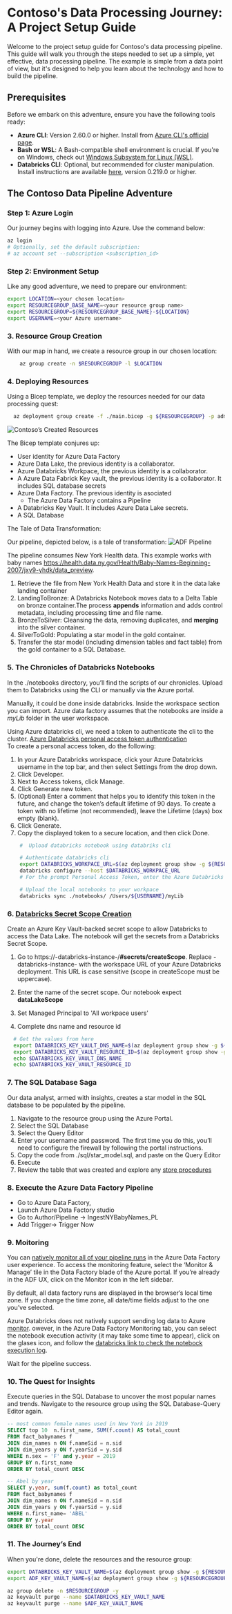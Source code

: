 # Contoso's Data Processing Journey: A Project Setup Guide

Welcome to the project setup guide for Contoso's data processing pipeline. This guide will walk you through the steps needed to set up a simple, yet effective, data processing pipeline. The example is simple from a data point of view, but it's designed to help you learn about the technology and how to build the pipeline.

## Prerequisites

Before we embark on this adventure, ensure you have the following tools ready:

- **Azure CLI**: Version 2.60.0 or higher. Install from [Azure CLI's official page](https://learn.microsoft.com/cli/azure/install-azure-cli%29).
- **Bash or WSL**: A Bash-compatible shell environment is crucial. If you're on Windows, check out [Windows Subsystem for Linux (WSL)](https://learn.microsoft.com/windows/wsl/install%29).
- **Databricks CLI**: Optional, but recommended for cluster manipulation. Install instructions are available [here](https://learn.microsoft.com/azure/databricks/dev-tools/cli/tutorial%29), version 0.219.0 or higher.

## The Contoso Data Pipeline Adventure

### Step 1: Azure Login

Our journey begins with logging into Azure. Use the command below:

```bash
az login
# Optionally, set the default subscription:
# az account set --subscription <subscription_id>
```

### Step 2: Environment Setup

Like any good adventure, we need to prepare our environment:

```bash
export LOCATION=<your chosen location>
export RESOURCEGROUP_BASE_NAME=<your resource group name>
export RESOURCEGROUP=${RESOURCEGROUP_BASE_NAME}-${LOCATION}
export USERNAME=<your Azure username>
```

### 3. Resource Group Creation

With our map in hand, we create a resource group in our chosen location:

```bash
    az group create -n $RESOURCEGROUP -l $LOCATION
```

### 4. Deploying Resources

Using a Bicep template, we deploy the resources needed for our data processing quest:

```bash
  az deployment group create -f ./main.bicep -g ${RESOURCEGROUP} -p administratorLoginPassword='changePass123!' username=${USERNAME}
```

![Contoso’s Created Resources](Resources.jpg "Contoso’s Created Resources")

The Bicep template conjures up:

- User identity for Azure Data Factory
- Azure Data Lake, the previous identity is a collaborator.
- Azure Databricks Workpace, the previous identity is a collaborator.
- A Azure Data Fabrick Key vault, the previous identity is a collaborator. It includes SQL database secrets
- Azure Data Factory. The previous identity is asociated
  - The Azure Data Factory contains a Pipeline
- A Databricks Key Vault. It includes Azure Data Lake secrets.
- A SQL Database

The Tale of Data Transformation:

Our pipeline, depicted below, is a tale of transformation:
![ADF Pipeline](adf-pipeline.gif "ADF Pipeline")

The pipeline consumes New York Health data. This example works with baby names https://health.data.ny.gov/Health/Baby-Names-Beginning-2007/jxy9-yhdk/data_preview.

1. Retrieve the file from New York Health Data and store it in the data lake landing container
1. LandingToBronze: A Databricks Notebook moves data to a Delta Table on bronze container.The process **appends** information and adds control metadata, including processing time and file name.
1. BronzeToSilver: Cleansing the data, removing duplicates, and **merging** into the silver container.
1. SilverToGold: Populating a star model in the gold container.
1. Transfer the star model (including dimension tables and fact table) from the gold container to a SQL Database.

### 5. The Chronicles of Databricks Notebooks

In the ./notebooks directory, you’ll find the scripts of our chronicles. Upload them to Databricks using the CLI or manually via the Azure portal.

Manually, it could be done inside databricks. Inside the workspace section you can import. Azure data factory assumes that the notebooks are inside a _myLib_ folder in the user workspace.

Using Azure databricks cli, we need a token to authenticate the cli to the cluster. [Azure Databricks personal access token authentication](https://learn.microsoft.com/azure/databricks/dev-tools/cli/authentication#--azure-databricks-personal-access-token-authentication)  
To create a personal access token, do the following: 

1. In your Azure Databricks workspace, click your Azure Databricks username in the top bar, and then select Settings from the drop down.
1. Click Developer.
1. Next to Access tokens, click Manage.
1. Click Generate new token.
1. (Optional) Enter a comment that helps you to identify this token in the future, and change the token’s default lifetime of 90 days. To create a token with no lifetime (not recommended), leave the Lifetime (days) box empty (blank).
1. Click Generate.
1. Copy the displayed token to a secure location, and then click Done.

```bash
    #  Upload databricks notebook using databriks cli

    # Authenticate databricks cli
    export DATABRICKS_WORKPACE_URL=$(az deployment group show -g ${RESOURCEGROUP} --name main --query properties.outputs.databricksWorkpaceUrl.value --output tsv)
    databricks configure --host $DATABRICKS_WORKPACE_URL
    # For the prompt Personal Access Token, enter the Azure Databricks personal access token for your workspace

    # Upload the local notebooks to your workpace
    databricks sync ./notebooks/ /Users/${USERNAME}/myLib
```

### 6. [Databricks Secret Scope Creation](https://learn.microsoft.com/azure/databricks/security/secrets/secret-scopes#create-an-azure-key-vault-backed-secret-scope)

Create an Azure Key Vault-backed secret scope to allow Databricks to access the Data Lake. The notebook will get the secrets from a Databricks Secret Scope.

1. Go to https://-databricks-instance-/**#secrets/createScope**. Replace -databricks-instance- with the workspace URL of your Azure Databricks deployment. This URL is case sensitive (scope in createScope must be uppercase).

2. Enter the name of the secret scope. Our notebook expect **dataLakeScope**

3. Set Managed Principal to 'All workpace users'

4. Complete dns name and resource id

```bash
  # Get the values from here
  export DATABRICKS_KEY_VAULT_DNS_NAME=$(az deployment group show -g ${RESOURCEGROUP} --name main --query properties.outputs.databricksKeyVaultUrl.value --output tsv)
  export DATABRICKS_KEY_VAULT_RESOURCE_ID=$(az deployment group show -g ${RESOURCEGROUP} --name main --query properties.outputs.databricksKeyVaultResourceId.value --output tsv)
  echo $DATABRICKS_KEY_VAULT_DNS_NAME
  echo $DATABRICKS_KEY_VAULT_RESOURCE_ID
```

### 7. The SQL Database Saga

Our data analyst, armed with insights, creates a star model in the SQL database to be populated by the pipeline.

1. Navigate to the resource group using the Azure Portal.
2. Select the SQL Database
3. Select the Query Editor
4. Enter your username and password. The first time you do this, you’ll need to configure the firewall by following the portal instructions.
5. Copy the code from ./sql/star_model.sql, and paste on the Query Editor
6. Execute
7. Review the table that was created and explore any [store procedures](https://learn.microsoft.com/azure/data-factory/connector-sql-server?tabs=data-factory#invoke-a-stored-procedure-from-a-sql-sink)

### 8. Execute the Azure Data Factory Pipeline

- Go to Azure Data Factory,
- Launch Azure Data Factory studio
- Go to Author/Pipeline -> IngestNYBabyNames_PL
- Add Trigger-> Trigger Now

### 9. Moitoring

You can [natively monitor all of your pipeline runs](https://learn.microsoft.com/azure/data-factory/monitor-visually#monitor-pipeline-runs) in the Azure Data Factory user experience. To access the monitoring feature, select the ‘Monitor & Manage’ tile in the Data Factory blade of the Azure portal. If you’re already in the ADF UX, click on the Monitor icon in the left sidebar.  

By default, all data factory runs are displayed in the browser’s local time zone. If you change the time zone, all date/time fields adjust to the one you’ve selected.  

Azure Databricks does not natively support sending log data to Azure [monitor](https://learn.microsoft.com/azure/architecture/databricks-monitoring/dashboards). owever, in the Azure Data Factory Monitoring tab, you can select the notebook execution activity (it may take some time to appear), click on the glases icon, and follow the [databricks link to check the notebock execution log](https://learn.microsoft.com/azure/data-factory/transform-data-using-databricks-notebook#monitor-the-pipeline-run).  

Wait for the pipeline success.

### 10. The Quest for Insights

Execute queries in the SQL Database to uncover the most popular names and trends. Navigate to the resource group using the SQL Database-Query Editor again.

```sql
-- most common female names used in New York in 2019
SELECT top 10  n.first_name, SUM(f.count) AS total_count
FROM fact_babynames f
JOIN dim_names n ON f.nameSid = n.sid
JOIN dim_years y ON f.yearSid = y.sid
WHERE n.sex = 'F' and y.year = 2019
GROUP BY n.first_name
ORDER BY total_count DESC

-- Abel by year
SELECT y.year, sum(f.count) as total_count
FROM fact_babynames f
JOIN dim_names n ON f.nameSid = n.sid
JOIN dim_years y ON f.yearSid = y.sid
WHERE n.first_name= 'ABEL'
GROUP BY y.year
ORDER BY total_count DESC
```

### 11. The Journey’s End

When you're done, delete the resources and the resource group:

```bash
export DATABRICKS_KEY_VAULT_NAME=$(az deployment group show -g ${RESOURCEGROUP} --name main --query properties.outputs.databricksKeyVaultName.value --output tsv)
export ADF_KEY_VAULT_NAME=$(az deployment group show -g ${RESOURCEGROUP} --name main --query properties.outputs.adfKeyVaultName.value --output tsv)

az group delete -n $RESOURCEGROUP -y
az keyvault purge --name $DATABRICKS_KEY_VAULT_NAME
az keyvault purge --name $ADF_KEY_VAULT_NAME
```
